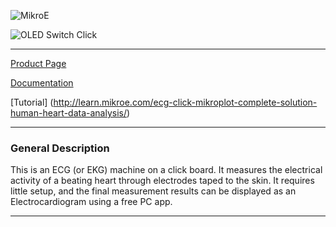 ![MikroE](http://www.mikroe.com/img/designs/beta/logo_small.png)

![OLED Switch Click](http://libstock.mikroe.com/img/projects/21707/1936/1477047150_ecg-clic_thumb.jpg)

---
[Product Page](http://www.mikroe.com/click/ecg/)

[Documentation](http://docs.mikroe.com/ECG_click)

[Tutorial] (http://learn.mikroe.com/ecg-click-mikroplot-complete-solution-human-heart-data-analysis/)

---

### General Description
This is an ECG (or EKG) machine on a click board. It measures the electrical activity of a beating heart through electrodes taped to the skin. It requires little setup, and the final measurement results can be displayed as an Electrocardiogram using a free PC app.

---
